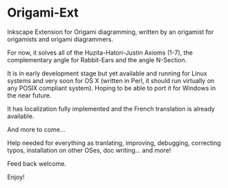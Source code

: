 # Origami-Ext
Inkscape Extension for Origami diagramming, written by an origamist for origamists and origami diagrammers.

For now, it solves all of the Huzita-Hatori-Justin Axioms (1-7), the complementary angle for Rabbit-Ears and the angle N-Section.

It is in early development stage but yet available and running for Linux systems and very soon for OS X (written in Perl,
it should run virtually on any POSIX compliant system). Hoping to be able to port it for Windows in the near future.

It has localization fully implemented and the French translation is already available.

And more to come...

Help needed for everything as tranlating, improving, debugging, correcting typos, installation on other OSes, doc writing... and more!

Feed back welcome.

Enjoy!

